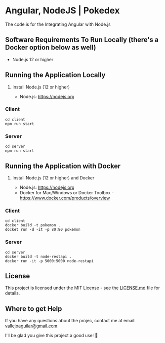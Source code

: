 # Angular, NodeJS | Pokedex
The code is for the Integrating Angular with Node.js

## Software Requirements To Run Locally (there's a Docker option below as well)

* Node.js 12 or higher

## Running the Application Locally

1. Install Node.js (12 or higher)

    * Node.js: https://nodejs.org

### Client
```
cd client
npm run start
```

### Server
```
cd server
npm run start
```

## Running the Application with Docker

1. Install Node.js (12 or higher) and Docker

    * Node.js: https://nodejs.org
    * Docker for Mac/Windows or Docker Toolbox - https://www.docker.com/products/overview

### Client
```
cd client
docker build -t pokemon .
docket run -d -it -p 80:80 pokemon
```

### Server
```
cd server
docker build -t node-restapi .
docker run -it -p 5000:5000 node-restapi
```

## License
This project is licensed under the MIT License - see the [LICENSE.md]() file for details.

## Where to get Help
If you have any questions about the projec, contact me at email vallejoaguilar@gmail.com


I'll be glad you give this project a good use! 💙